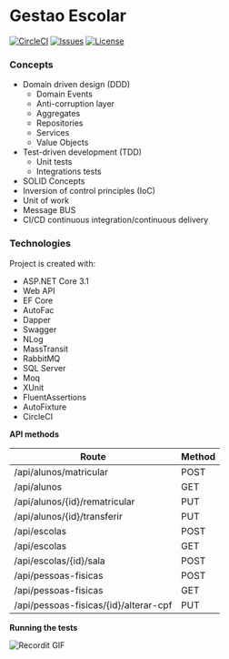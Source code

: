 # Gestao Escolar

[![CircleCI](https://circleci.com/gh/erlonfs/gestao-escolar.svg?style=shield)](https://circleci.com/gh/erlonfs/demo-gestao-escolar) 
[![Issues](https://img.shields.io/github/issues/erlonfs/gestao-escolar)](https://github.com/erlonfs/gestao-escolar/issues)
[![License](http://img.shields.io/:license-mit-blue.svg?style=flat-square)](http://badges.mit-license.org)

### Concepts
* Domain driven design (DDD)
    * Domain Events
    * Anti-corruption layer
    * Aggregates
    * Repositories
    * Services
    * Value Objects
* Test-driven development (TDD)
    * Unit tests
    * Integrations tests
* SOLID Concepts
* Inversion of control principles (IoC)
* Unit of work
* Message BUS
* CI/CD continuous integration/continuous delivery

### Technologies
Project is created with:
* ASP.NET Core 3.1
* Web API
* EF Core
* AutoFac
* Dapper
* Swagger
* NLog
* MassTransit
* RabbitMQ
* SQL Server
* Moq
* XUnit
* FluentAssertions
* AutoFixture
* CircleCI

**API methods**

| Route  | Method   | 
|---|---|
|​/api​/alunos​/matricular  | POST  |
|​/api​/alunos|GET|
|​/api​/alunos​/{id}​/rematricular|PUT|
|​/api​/alunos​/{id}​/transferir|PUT|
|​/api​/escolas|POST|
|​/api​/escolas|GET|
|​/api​/escolas​/{id}​/sala|POST|
|​/api​/pessoas-fisicas|POST|
|​/api​/pessoas-fisicas|GET|
|​/api​/pessoas-fisicas​/{id}​/alterar-cpf|PUT|

**Running the tests**

![Recordit GIF](http://g.recordit.co/oHwRvRcPRf.gif)




